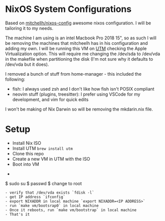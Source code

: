 # NixOS System Configurations

Based on [mitchellh/nixos-config](https://github.com/mitchellh/nixos-config) awesome nixos configuration. I will be tailoring it to my needs.

The machine I am using is an intel Macbook Pro 2018 15", so as such I will be removing the machines that mitcheelh has in his configuration and adding my own.
I will be running this VM on [UTM](https://github.com/utmapp/UTM/) checking the 
Apple Virtualization option. This will require me changing the /dev/sda to /dev/vda in the makefile when 
partitioning the disk (I'm not sure why it defaults to /dev/vda but it does).

I removed a bunch of stuff from home-manager - this included the following:
- fish: I always used zsh and I don't like how fish isn't POSIX compliant
- neovim stuff (plugins, treesitter): I prefer using VSCode for my development, and vim for quick edits


I won't be making of Nix Darwin so will be removing the mkdarin.nix file.

# Setup
- Install Nix ISO
- Install UTM `brew install utm`
- Clone this repo
- Create a new VM in UTM with the ISO
- Boot into VM
- ```
$ sudo su
$ passwd
$ change to root
```
- verify that /dev/vda exists `fdisk -l`
- get IP address `ifconfig`
- export NIXADDR in local machine `export NIXADDR=<IP ADDRESS>`
- run `make vm/bootsrap0` in local machine
- Once it reboots, run `make vm/bootstrap` in local machine
- That's it